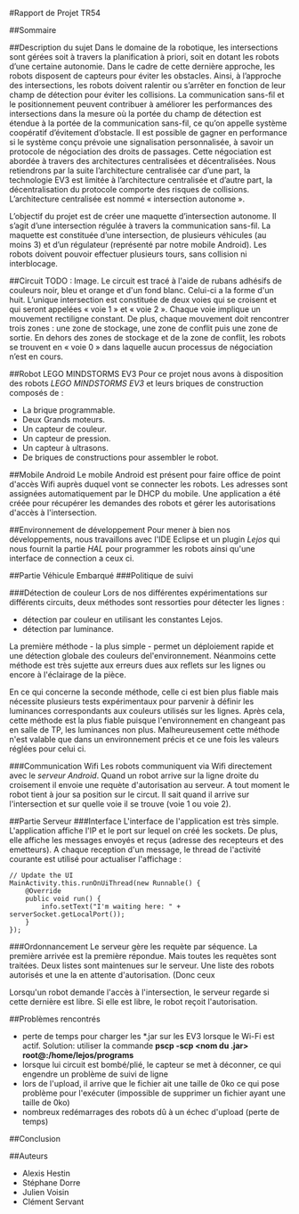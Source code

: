 #Rapport de Projet TR54

##Sommaire

##Description du sujet
Dans le domaine de la robotique, les intersections sont gérées soit à travers la planification à priori, soit en dotant les robots d’une certaine autonomie. Dans le cadre de cette dernière approche, les robots disposent de capteurs pour éviter les obstacles. Ainsi, à l’approche des intersections, les robots doivent ralentir ou s’arrêter en fonction de leur champ de détection pour éviter les collisions. La communication sans-fil et le positionnement peuvent contribuer à améliorer les performances des intersections dans la mesure où la portée du champ de détection est étendue à la portée de la communication sans-fil, ce qu’on appelle système coopératif d’évitement d’obstacle. Il est possible de gagner en performance si le système conçu prévoie une signalisation personnalisée, à savoir un protocole de négociation des droits de passages. Cette négociation est abordée à travers des architectures centralisées et décentralisées. Nous retiendrons par la suite l’architecture centralisée car d’une part, la technologie EV3 est limitée à l’architecture centralisée et d’autre part, la décentralisation du protocole comporte des risques de collisions. L’architecture centralisée est nommé « intersection autonome ».

L’objectif du projet est de créer une maquette d’intersection autonome. Il s’agit d’une intersection régulée à travers la communication sans-fil. La maquette est constituée d’une intersection, de plusieurs véhicules (au moins 3) et d’un régulateur (représenté par notre mobile Android). Les robots doivent pouvoir effectuer plusieurs tours, sans collision ni interblocage.

##Circuit
TODO : Image.
Le circuit est tracé à l'aide de rubans adhésifs de couleurs noir, bleu et orange et d'un fond blanc. Celui-ci a la forme d'un huit. L’unique intersection est constituée de deux voies qui se croisent et qui seront appelées « voie 1 » et « voie 2 ». Chaque voie implique un mouvement rectiligne constant. De plus, chaque mouvement doit rencontrer trois zones : une zone de stockage, une zone de conflit puis une zone de sortie. En dehors des zones de stockage et de la zone de conflit, les robots se trouvent en « voie 0 » dans laquelle aucun processus de négociation n’est en cours.

##Robot LEGO MINDSTORMS EV3
Pour ce projet nous avons à disposition des robots *LEGO MINDSTORMS EV3* et leurs briques de construction composés de :

- La brique programmable.
- Deux Grands moteurs.
- Un capteur de couleur.
- Un capteur de pression.
- Un capteur à ultrasons.
- De briques de constructions pour assembler le robot.

##Mobile Android
Le mobile Android est présent pour faire office de point d'accès Wifi auprès duquel vont se connecter les robots. Les adresses sont assignées automatiquement par le DHCP du mobile. 
Une application a été créée pour récupérer les demandes des robots et gérer les autorisations d'accès à l'intersection.

##Environnement de développement
Pour mener à bien nos développements, nous travaillons avec l'IDE Eclipse et un plugin *Lejos* qui nous fournit la partie *HAL* pour programmer les robots ainsi qu'une interface de connection a ceux ci.

##Partie Véhicule Embarqué
###Politique de suivi

###Détection de couleur
Lors de nos différentes expérimentations sur différents circuits, deux méthodes sont ressorties pour détecter les lignes :

- détection par couleur en utilisant les constantes Lejos.
- détection par luminance.

La première méthode - la plus simple - permet un déploiement rapide et une détection globale des couleurs del'environnement. Néanmoins cette méthode est très sujette aux erreurs dues aux reflets sur les lignes ou encore à l'éclairage de la pièce.

En ce qui concerne la seconde méthode, celle ci est bien plus fiable mais nécessite plusieurs tests expérimentaux pour parvenir à définir les luminances correspondants aux couleurs utilisés sur les lignes. Après cela, cette méthode est la plus fiable puisque l'environnement en changeant pas en salle de TP, les luminances non plus.
Malheureusement cette méthode n'est valable que dans un environnement précis et ce une fois les valeurs réglées pour celui ci.

###Communication Wifi
Les robots communiquent via Wifi directement avec le *serveur Android*. Quand un robot arrive sur la ligne droite du croisement il envoie une requète d'autorisation au serveur. 
A tout moment le robot tient à jour sa position sur le circut. Il sait quand il arrive sur l'intersection et sur quelle voie il se trouve (voie 1 ou voie 2).

##Partie Serveur
###Interface
L'interface de l'application est très simple. L'application affiche l'IP et le port sur lequel on créé les sockets. De plus, elle affiche les messages envoyés et reçus (adresse des recepteurs et des emetteurs). A chaque reception d'un message, le thread de l'activité courante est utilisé pour actualiser l'affichage :

	// Update the UI
    MainActivity.this.runOnUiThread(new Runnable() {
    	@Override
    	public void run() {
    		info.setText("I'm waiting here: " + serverSocket.getLocalPort());
    	}
    });

###Ordonnancement
Le serveur gère les requète par séquence. La première arrivée est la première répondue. Mais toutes les requètes sont traitées. Deux listes sont maintenues sur le serveur. Une liste des robots autorisés et une  la en attente d'autorisation. (Donc ceux 

Lorsqu'un robot demande l'accès à l'intersection, le serveur regarde si cette dernière est libre. Si elle est libre, le  robot reçoit l'autorisation.

##Problèmes rencontrés 
- perte de temps pour charger les \*.jar sur les EV3 lorsque le Wi-Fi est actif. Solution: utiliser la commande **pscp -scp <nom du .jar> root@<robot ip>:/home/lejos/programs**
- lorsque lui circuit est bombé/plié, le capteur se met à déconner, ce qui engendre un problème de suivi de ligne
- lors de l'upload, il arrive que le fichier ait une taille de 0ko ce qui pose problème pour l'exécuter (impossible de supprimer un fichier ayant une taille de 0ko)
- nombreux redémarrages des robots dû à un échec d'upload (perte de temps)

##Conclusion

##Auteurs
- Alexis Hestin
- Stéphane Dorre
- Julien Voisin
- Clément Servant

